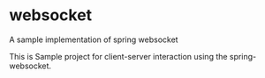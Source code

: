 # websocket
A sample implementation of spring websocket


This is Sample project for client-server interaction using the spring-websocket.
